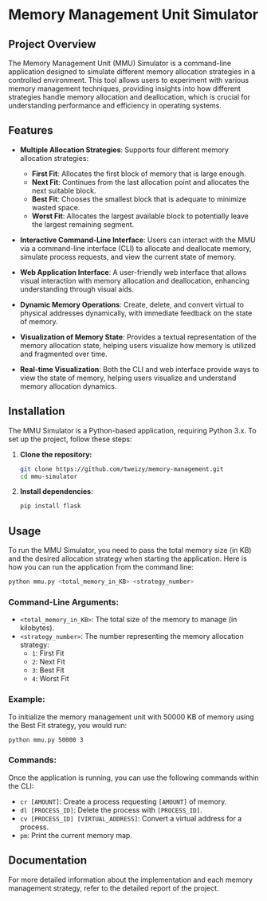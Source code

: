 # Memory Management Unit Simulator

## Project Overview

The Memory Management Unit (MMU) Simulator is a command-line application designed to simulate different memory allocation strategies in a controlled environment. This tool allows users to experiment with various memory management techniques, providing insights into how different strategies handle memory allocation and deallocation, which is crucial for understanding performance and efficiency in operating systems.

## Features

- **Multiple Allocation Strategies**: Supports four different memory allocation strategies:
  - **First Fit**: Allocates the first block of memory that is large enough.
  - **Next Fit**: Continues from the last allocation point and allocates the next suitable block.
  - **Best Fit**: Chooses the smallest block that is adequate to minimize wasted space.
  - **Worst Fit**: Allocates the largest available block to potentially leave the largest remaining segment.

- **Interactive Command-Line Interface**: Users can interact with the MMU via a command-line interface (CLI) to allocate and deallocate memory, simulate process requests, and view the current state of memory.

- **Web Application Interface**: A user-friendly web interface that allows visual interaction with memory allocation and deallocation, enhancing understanding through visual aids.

- **Dynamic Memory Operations**: Create, delete, and convert virtual to physical addresses dynamically, with immediate feedback on the state of memory.

- **Visualization of Memory State**: Provides a textual representation of the memory allocation state, helping users visualize how memory is utilized and fragmented over time.

- **Real-time Visualization**: Both the CLI and web interface provide ways to view the state of memory, helping users visualize and understand memory allocation dynamics.


## Installation

The MMU Simulator is a Python-based application, requiring Python 3.x. To set up the project, follow these steps:

1. **Clone the repository:**
   ```bash
   git clone https://github.com/tweizy/memory-management.git
   cd mmu-simulator
   ```

2. **Install dependencies**:
   ```bash
   pip install flask
   ```

## Usage

To run the MMU Simulator, you need to pass the total memory size (in KB) and the desired allocation strategy when starting the application. Here is how you can run the application from the command line:

```bash
python mmu.py <total_memory_in_KB> <strategy_number>
```

### Command-Line Arguments:
- `<total_memory_in_KB>`: The total size of the memory to manage (in kilobytes).
- `<strategy_number>`: The number representing the memory allocation strategy:
  - `1`: First Fit
  - `2`: Next Fit
  - `3`: Best Fit
  - `4`: Worst Fit

### Example:

To initialize the memory management unit with 50000 KB of memory using the Best Fit strategy, you would run:

```bash
python mmu.py 50000 3
```

### Commands:
Once the application is running, you can use the following commands within the CLI:
- `cr [AMOUNT]`: Create a process requesting `[AMOUNT]` of memory.
- `dl [PROCESS_ID]`: Delete the process with `[PROCESS_ID]`.
- `cv [PROCESS_ID] [VIRTUAL_ADDRESS]`: Convert a virtual address for a process.
- `pm`: Print the current memory map.

## Documentation

For more detailed information about the implementation and each memory management strategy, refer to the detailed report of the project.

